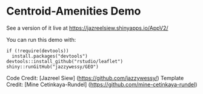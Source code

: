 # Centroid-Amenities Demo

See a version of it live at https://jazreelsiew.shinyapps.io/AppV2/

You can run this demo with:
```
if (!require(devtools))
  install.packages("devtools")
devtools::install_github("rstudio/leaflet")
shiny::runGitHub("jazzywessy/GEO")
```
Code Credit: [Jazreel Siew] (https://github.com/jazzywessy/)
Template Credit:
[Mine Cetinkaya-Rundel] (https://github.com/mine-cetinkaya-rundel)